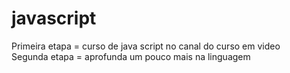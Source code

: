# javascript
 Primeira etapa  = curso de java script no canal do curso em video <br>
 Segunda etapa = aprofunda um pouco mais na linguagem 
